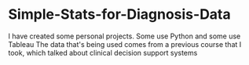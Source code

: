 # Simple-Stats-for-Diagnosis-Data
I have created some personal projects. Some use Python and some use Tableau
The data that's being used comes from a previous course that I took, which talked about clinical decision support systems
